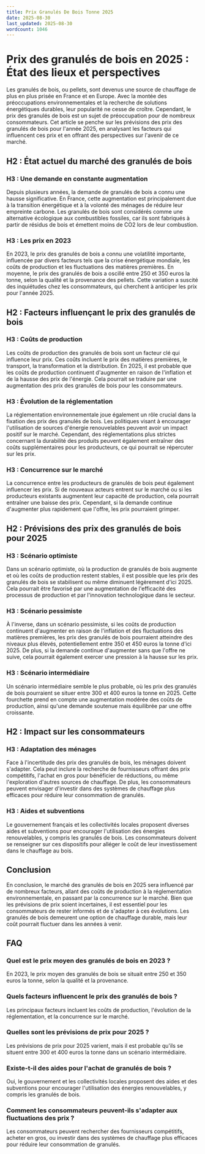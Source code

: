 ```yaml
---
title: Prix Granulés De Bois Tonne 2025
date: 2025-08-30
last_updated: 2025-08-30
wordcount: 1046
---
```


# Prix des granulés de bois en 2025 : État des lieux et perspectives

Les granulés de bois, ou pellets, sont devenus une source de chauffage de plus en plus prisée en France et en Europe. Avec la montée des préoccupations environnementales et la recherche de solutions énergétiques durables, leur popularité ne cesse de croître. Cependant, le prix des granulés de bois est un sujet de préoccupation pour de nombreux consommateurs. Cet article se penche sur les prévisions des prix des granulés de bois pour l'année 2025, en analysant les facteurs qui influencent ces prix et en offrant des perspectives sur l'avenir de ce marché.

## H2 : État actuel du marché des granulés de bois

### H3 : Une demande en constante augmentation

Depuis plusieurs années, la demande de granulés de bois a connu une hausse significative. En France, cette augmentation est principalement due à la transition énergétique et à la volonté des ménages de réduire leur empreinte carbone. Les granulés de bois sont considérés comme une alternative écologique aux combustibles fossiles, car ils sont fabriqués à partir de résidus de bois et émettent moins de CO2 lors de leur combustion.

### H3 : Les prix en 2023

En 2023, le prix des granulés de bois a connu une volatilité importante, influencée par divers facteurs tels que la crise énergétique mondiale, les coûts de production et les fluctuations des matières premières. En moyenne, le prix des granulés de bois a oscillé entre 250 et 350 euros la tonne, selon la qualité et la provenance des pellets. Cette variation a suscité des inquiétudes chez les consommateurs, qui cherchent à anticiper les prix pour l'année 2025.

## H2 : Facteurs influençant le prix des granulés de bois

### H3 : Coûts de production

Les coûts de production des granulés de bois sont un facteur clé qui influence leur prix. Ces coûts incluent le prix des matières premières, le transport, la transformation et la distribution. En 2025, il est probable que les coûts de production continuent d'augmenter en raison de l'inflation et de la hausse des prix de l'énergie. Cela pourrait se traduire par une augmentation des prix des granulés de bois pour les consommateurs.

### H3 : Évolution de la réglementation

La réglementation environnementale joue également un rôle crucial dans la fixation des prix des granulés de bois. Les politiques visant à encourager l'utilisation de sources d'énergie renouvelables peuvent avoir un impact positif sur le marché. Cependant, des réglementations plus strictes concernant la durabilité des produits peuvent également entraîner des coûts supplémentaires pour les producteurs, ce qui pourrait se répercuter sur les prix.

### H3 : Concurrence sur le marché

La concurrence entre les producteurs de granulés de bois peut également influencer les prix. Si de nouveaux acteurs entrent sur le marché ou si les producteurs existants augmentent leur capacité de production, cela pourrait entraîner une baisse des prix. Cependant, si la demande continue d'augmenter plus rapidement que l'offre, les prix pourraient grimper.

## H2 : Prévisions des prix des granulés de bois pour 2025

### H3 : Scénario optimiste

Dans un scénario optimiste, où la production de granulés de bois augmente et où les coûts de production restent stables, il est possible que les prix des granulés de bois se stabilisent ou même diminuent légèrement d'ici 2025. Cela pourrait être favorisé par une augmentation de l'efficacité des processus de production et par l'innovation technologique dans le secteur.

### H3 : Scénario pessimiste

À l'inverse, dans un scénario pessimiste, si les coûts de production continuent d'augmenter en raison de l'inflation et des fluctuations des matières premières, les prix des granulés de bois pourraient atteindre des niveaux plus élevés, potentiellement entre 350 et 450 euros la tonne d'ici 2025. De plus, si la demande continue d'augmenter sans que l'offre ne suive, cela pourrait également exercer une pression à la hausse sur les prix.

### H3 : Scénario intermédiaire

Un scénario intermédiaire semble le plus probable, où les prix des granulés de bois pourraient se situer entre 300 et 400 euros la tonne en 2025. Cette fourchette prend en compte une augmentation modérée des coûts de production, ainsi qu'une demande soutenue mais équilibrée par une offre croissante.

## H2 : Impact sur les consommateurs

### H3 : Adaptation des ménages

Face à l'incertitude des prix des granulés de bois, les ménages doivent s'adapter. Cela peut inclure la recherche de fournisseurs offrant des prix compétitifs, l'achat en gros pour bénéficier de réductions, ou même l'exploration d'autres sources de chauffage. De plus, les consommateurs peuvent envisager d'investir dans des systèmes de chauffage plus efficaces pour réduire leur consommation de granulés.

### H3 : Aides et subventions

Le gouvernement français et les collectivités locales proposent diverses aides et subventions pour encourager l'utilisation des énergies renouvelables, y compris les granulés de bois. Les consommateurs doivent se renseigner sur ces dispositifs pour alléger le coût de leur investissement dans le chauffage au bois.

## Conclusion

En conclusion, le marché des granulés de bois en 2025 sera influencé par de nombreux facteurs, allant des coûts de production à la réglementation environnementale, en passant par la concurrence sur le marché. Bien que les prévisions de prix soient incertaines, il est essentiel pour les consommateurs de rester informés et de s'adapter à ces évolutions. Les granulés de bois demeurent une option de chauffage durable, mais leur coût pourrait fluctuer dans les années à venir.

## FAQ

### Quel est le prix moyen des granulés de bois en 2023 ?

En 2023, le prix moyen des granulés de bois se situait entre 250 et 350 euros la tonne, selon la qualité et la provenance.

### Quels facteurs influencent le prix des granulés de bois ?

Les principaux facteurs incluent les coûts de production, l'évolution de la réglementation, et la concurrence sur le marché.

### Quelles sont les prévisions de prix pour 2025 ?

Les prévisions de prix pour 2025 varient, mais il est probable qu'ils se situent entre 300 et 400 euros la tonne dans un scénario intermédiaire.

### Existe-t-il des aides pour l'achat de granulés de bois ?

Oui, le gouvernement et les collectivités locales proposent des aides et des subventions pour encourager l'utilisation des énergies renouvelables, y compris les granulés de bois.

### Comment les consommateurs peuvent-ils s'adapter aux fluctuations des prix ?

Les consommateurs peuvent rechercher des fournisseurs compétitifs, acheter en gros, ou investir dans des systèmes de chauffage plus efficaces pour réduire leur consommation de granulés.